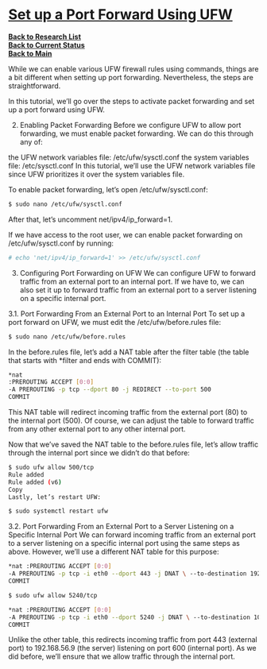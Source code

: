 # **[Set up a Port Forward Using UFW](https://www.baeldung.com/linux/ufw-port-forward)**


**[Back to Research List](../../../../research_list.md)**\
**[Back to Current Status](../../../../../development/status/weekly/current_status.md)**\
**[Back to Main](../../../../../README.md)**

While we can enable various UFW firewall rules using commands, things are a bit different when setting up port forwarding. Nevertheless, the steps are straightforward.

In this tutorial, we’ll go over the steps to activate packet forwarding and set up a port forward using UFW.

2. Enabling Packet Forwarding
Before we configure UFW to allow port forwarding, we must enable packet forwarding. We can do this through any of:

the UFW network variables file: /etc/ufw/sysctl.conf
the system variables file: /etc/sysctl.conf
In this tutorial, we’ll use the UFW network variables file since UFW prioritizes it over the system variables file.

To enable packet forwarding, let’s open /etc/ufw/sysctl.conf:

```bash
$ sudo nano /etc/ufw/sysctl.conf
```

After that, let’s uncomment net/ipv4/ip_forward=1.

If we have access to the root user, we can enable packet forwarding on /etc/ufw/sysctl.conf by running:

```bash
# echo 'net/ipv4/ip_forward=1' >> /etc/ufw/sysctl.conf
```

3. Configuring Port Forwarding on UFW
We can configure UFW to forward traffic from an external port to an internal port. If we have to, we can also set it up to forward traffic from an external port to a server listening on a specific internal port.

3.1. Port Forwarding From an External Port to an Internal Port
To set up a port forward on UFW, we must edit the /etc/ufw/before.rules file:

```bash
$ sudo nano /etc/ufw/before.rules 
```
In the before.rules file, let’s add a NAT table after the filter table (the table that starts with *filter and ends with COMMIT):

```bash
*nat
:PREROUTING ACCEPT [0:0]
-A PREROUTING -p tcp --dport 80 -j REDIRECT --to-port 500
COMMIT
```

This NAT table will redirect incoming traffic from the external port (80) to the internal port (500). Of course, we can adjust the table to forward traffic from any other external port to any other internal port.

Now that we’ve saved the NAT table to the before.rules file, let’s allow traffic through the internal port since we didn’t do that before:

```bash
$ sudo ufw allow 500/tcp
Rule added
Rule added (v6)
Copy
Lastly, let’s restart UFW:

$ sudo systemctl restart ufw
```

3.2. Port Forwarding From an External Port to a Server Listening on a Specific Internal Port
We can forward incoming traffic from an external port to a server listening on a specific internal port using the same steps as above. However, we’ll use a different NAT table for this purpose:

```bash
*nat :PREROUTING ACCEPT [0:0]
-A PREROUTING -p tcp -i eth0 --dport 443 -j DNAT \ --to-destination 192.168.56.9:600
COMMIT
```

```bash
$ sudo ufw allow 5240/tcp

*nat :PREROUTING ACCEPT [0:0]
-A PREROUTING -p tcp -i eth0 --dport 5240 -j DNAT \ --to-destination 10.72.173.107:5240
COMMIT
```

Unlike the other table, this redirects incoming traffic from port 443 (external port) to 192.168.56.9 (the server) listening on port 600 (internal port). As we did before, we’ll ensure that we allow traffic through the internal port.